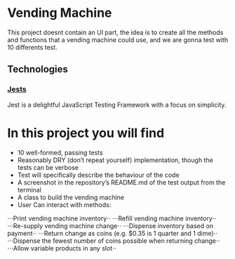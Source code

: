 # Vending Machine 

This project doesnt contain an UI part, the idea is to create all the methods and functions that a vending machine could use, and we are gonna test with 10 differents test. 

## Technologies 

### [Jests](https://jestjs.io)
Jest is a delightful JavaScript Testing Framework with a focus on simplicity.

# In this project you will find

* 10 well-formed, passing tests
* Reasonably DRY (don’t repeat yourself) implementation, though the tests can be verbose
* Test will specifically describe the behaviour of the code
* A screenshot in the repository’s README.md of the test output from the terminal
* A class to build the vending machine
* User Can interact with methods:

⋅⋅⋅Print vending machine inventory⋅⋅
⋅⋅⋅Refill vending machine inventory⋅⋅
⋅⋅⋅Re-supply vending machine change⋅⋅
⋅⋅⋅Dispense inventory based on payment⋅⋅
⋅⋅⋅Return change as coins (e.g. \$0.35 is 1 quarter and 1 dime)⋅⋅
⋅⋅⋅Dispense the fewest number of coins possible when returning change⋅⋅
⋅⋅⋅Allow variable products in any slot⋅⋅

